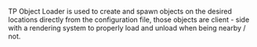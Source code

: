 TP Object Loader is used to create and spawn objects on the desired locations directly from the configuration file, those objects are client - side with a rendering system to properly load and unload when being nearby / not.
